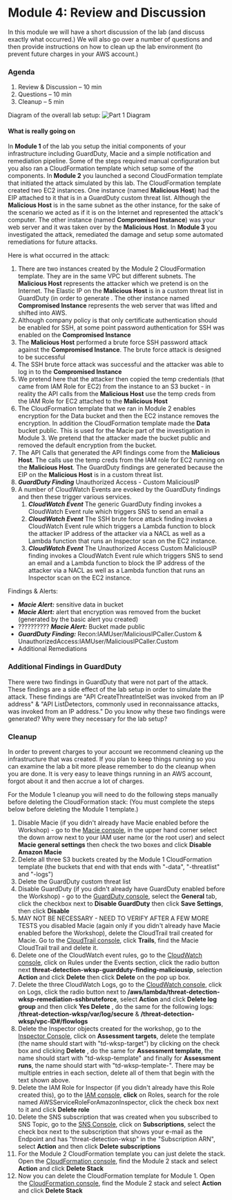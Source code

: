 # Module 4: Review and Discussion

In this module we will have a short discussion of the lab (and discuss exactly what occurred.) We will also go over a number of questions and then provide instructions on how to clean up the lab environment (to prevent future charges in your AWS account.) 

### Agenda

1. Review & Discussion – 10 min
2. Questions – 10 min
3. Cleanup – 5 min

Diagram of the overall lab setup:
![Part 1 Diagram](images/module4.png)

#### What is really going on

In **Module 1** of the lab you setup the initial components of your infrastructure including GuardDuty, Macie and a simple notification and remediation pipeline. Some of the steps required manual configuration but you also ran a CloudFormation template which setup some of the components. In **Module 2** you launched a second CloudFormation template that initiated the attack simulated by this lab. The CloudFormation template created two EC2 instances. One instance (named **Malicious Host**) had the EIP attached to it that is in a GuardDuty custom threat list. Although the **Malicious Host** is in the same subnet as the other instance, for the sake of the scenario we acted as if it is on the Internet and represented the attack's computer. The other instance (named **Compromised Instance**) was your web server and it was taken over by the **Malicious Host**. In **Module 3** you investigated the attack, remediated the damage and setup some automated remediations for future attacks.  

Here is what occurred in the attack:	

1. There are two instances created by the Module 2 CloudFormation template. They are in the same VPC but different subnets. The **Malicious Host** represents the attacker which we pretend is on the Internet. The Elastic IP on the **Malicious Host** is in a custom threat list in GuardDuty (in order to generate . The other instance named **Compromised Instance** represents the web server that was lifted and shifted into AWS.
2. Although company policy is that only certificate authentication should be enabled for SSH, at some point password authentication for SSH was enabled on the **Compromised Instance** 
3. The **Malicious Host** performed a brute force SSH password attack against the **Compromised Instance**. The brute force attack is designed to be successful
4. The SSH brute force attack was successful and the attacker was able to log in to the **Compromised Instance** 
5. We pretend here that the attacker then copied the temp credentials (that came from IAM Role for EC2) from the instance to an S3 bucket - in reality the API calls from the **Malicious Host** use the temp creds from the IAM Role for EC2 attached to the **Malicious Host**    
6. The CloudFormation template that we ran in Module 2 enables encryption for the Data bucket and then the EC2 instance removes the encryption. In addition the CloudFormation template made the **Data** bucket public. This is used for the Macie part of the investigation in Module 3. We pretend that the attacker made the bucket public and removed the default encryption from the bucket.
7. The API Calls that generated the API findings come from the **Malicious Host**. The calls use the temp creds from the IAM role for EC2 running on the **Malicious Host**. The GuardDuty findings are generated because the EIP on the **Malicious Host** is in a custom threat list. 
8. ***GuardDuty Finding*** Unauthorized Access - Custom MaliciousIP
9. A number of CloudWatch Events are evoked by the GuardDuty findings and then these trigger various services.
	1. ***CloudWatch Event*** The generic GuardDuty finding invokes a CloudWatch Event rule which triggers SNS to send an email a
	2. ***CloudWatch Event*** The SSH brute force attack finding invokes a CloudWatch Event rule which triggers a Lambda function to block the attacker IP address of the attacker via a NACL as well as a Lambda function that runs an Inspector scan on the EC2 instance.
	3. ***CloudWatch Event*** The Unauthorized Access Custom MaliciousIP finding invokes a CloudWatch Event rule which triggers SNS to send an email and a Lambda function to block the IP address of the attacker via a NACL as well as a Lambda function that runs an Inspector scan on the EC2 instance.

Findings & Alerts:
* ***Macie Alert:*** sensitive data in bucket
* ***Macie Alert:*** alert that encryption was removed from the bucket (generated by the basic alert you created)
* ?????????? ***Macie Alert:*** Bucket made public
* ***GuardDuty Finding:*** Recon:IAMUser/MaliciousIPCaller.Custom & UnauthorizedAccess:IAMUser/MaliciousIPCaller.Custom
* Additional Remediations

### Additional Findings in GuardDuty
There were two findings in GuardDuty that were not part of the attack. These findings are a side effect of the lab setup in order to simulate the attack. These findings are "API CreateThreatIntelSet was invoked from an IP address" & "API ListDetectors, commonly used in reconnaissance attacks, was invoked from an IP address." Do you know why these two findings were generated? Why were they necessary for the lab setup?

### Cleanup
In order to prevent charges to your account we recommend cleaning up the infrastructure that was created. If you plan to keep things running so you can examine the lab a bit more please remember to do the cleanup when you are done. It is very easy to leave things running in an AWS account, forgot about it and then accrue a lot of charges. 

For the Module 1 cleanup you will need to do the following steps manually before deleting the CloudFormation stack: (You must complete the steps below before deleting the Module 1 template.) 

1. Disable Macie (if you didn't already have Macie enabled before the Workshop) - go to the [Macie console](https://mt.us-west-2.macie.aws.amazon.com/), in the upper hand corner select the down arrow next to your IAM user name (or the root user) and select **Macie general settings** then check the two boxes and click **Disable Amazon Macie**
2. Delete all three S3 buckets created by the Module 1 CloudFormation template (the buckets that end with that ends with "-data", "-threatlist" and "-logs")
3. Delete the GuardDuty custom threat list
4. Disable GuardDuty (if you didn't already have GuardDuty enabled before the Workshop) - go to the [GuardDuty console](https://us-west-2.console.aws.amazon.com/guardduty/), select the **General** tab, click the checkbox next to **Disable GuardDuty** then click **Save Settings**, then click **Disable**
5. MAY NOT BE NECESSARY - NEED TO VERIFY AFTER A FEW MORE TESTS you disabled Macie (again only if you didn't already have Macie enabled before the Workshop), delete the CloudTrail trail created for Macie. Go to the [CloudTrail console](https://us-west-2.console.aws.amazon.com/cloudtrail/), click **Trails**, find the Macie CloudTrail trail and delete it.
6. Delete one of the CloudWatch event rules, go to the [CloudWatch console](https://us-west-2.console.aws.amazon.com/cloudwatch), click on Rules under the Events section, click the radio button next **threat-detection-wksp-guardduty-finding-maliciousip**, selection **Action** and click **Delete** then click **Delete** on the pop up box. 
7. Delete the three CloudWatch Logs, go to the [CloudWatch console](https://us-west-2.console.aws.amazon.com/cloudwatch), click on Logs, click the radio button next to **/aws/lambda/threat-detection-wksp-remediation-sshbruteforce**, select **Action** and click **Delete log group** and then click **Yes Delete** , do the same for the following logs: **/threat-detection-wksp/var/log/secure** & **/threat-detection-wksp/vpc-ID#/flowlogs**
8. Delete the Inspector objects created for the workshop, go to the [Inspector Console](https://us-west-2.console.aws.amazon.com/inspector), click on **Assessment targets**, delete the template (the name should start with "td-wksp-target") by clicking on the check box and clicking **Delete** , do the same for **Assessment template**, the name should start with "td-wksp-template" and finally for **Assessment runs**, the name should start with "td-wksp-template-". There may be multiple entries in each section, delete all of them that begin with the text shown above.  
9. Delete the IAM Role for Inspector (if you didn't already have this Role created this), go to the [IAM console](https://console.aws.amazon.com/iam/), **click** on Roles, search for the role named AWSServiceRoleForAmazonInspector, click the check box next to it and click **Delete role**
10. Delete the SNS subscription that was created when you subscribed to SNS Topic, go to the [SNS Console](https://us-west-2.console.aws.amazon.com/sns), click on **Subscriptions**, select the check box next to the subscription that shows your e-mail as the Endpoint and has "threat-detection-wksp" in the "Subscription ARN", select **Action** and then click **Delete subscriptions**
11. For the Module 2 CloudFormation template you can just delete the stack. Open the [CloudFormation console](https://us-west-2.console.aws.amazon.com/cloudformation/home?region=us-west-2#/stacks?filter=active), find the Module 2 stack and select **Action** and click **Delete Stack**
12. Now you can delete the CloudFormation template for Module 1. Open the [CloudFormation console](https://us-west-2.console.aws.amazon.com/cloudformation/home?region=us-west-2#/stacks?filter=active), find the Module 2 stack and select **Action** and click **Delete Stack**



